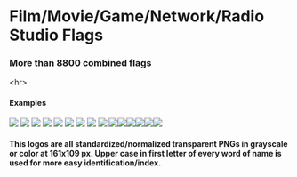 <h1>Film/Movie/Game/Network/Radio Studio Flags</h1>
<h3>More than 8800 combined flags</h3>



&lt;hr&gt;



<h4>Examples</h4>

<img src='http://img43.imageshack.us/img43/6359/kremlinthe.png'> <img src='http://img25.imageshack.us/img25/9728/krisalissoftwareltd.png'> <img src='http://img855.imageshack.us/img855/3892/wolfpackstudiosinc.png'> <img src='http://img148.imageshack.us/img148/323/bazelevsproduction.png'> <img src='http://img191.imageshack.us/img191/2151/bedfordfallscompanythe.png'> <img src='http://img151.imageshack.us/img151/6292/chinafilmgroup.png'> <img src='http://img844.imageshack.us/img844/2563/infinityfilms.png'> <img src='http://img251.imageshack.us/img251/9498/49gamesgmbh.png'> <img src='http://img41.imageshack.us/img41/244/studioevil.png'> <img src='http://img829.imageshack.us/img829/9963/cunningdevelopments.png'><img src='http://img594.imageshack.us/img594/9415/universalpictures.png'><img src='http://img832.imageshack.us/img832/2424/paramountpictures.png'><img src='http://img534.imageshack.us/img534/3966/40lationo.png'><img src='http://img15.imageshack.us/img15/7778/21025170.png'><img src='http://img190.imageshack.us/img190/6634/comedycenhd.png'>


<h4>This logos are all standardized/normalized transparent PNGs in grayscale or color at 161x109 px. Upper case in first letter of every word of name is used for more easy identification/index.</h4>